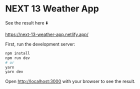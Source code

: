 # NEXT 13 Weather App

See the result here ⬇️

https://next-13-weather-app.netlify.app/

First, run the development server:

```bash
npm install
npm run dev
# or
yarn
yarn dev
```

Open [http://localhost:3000](http://localhost:3000) with your browser to see the result.

